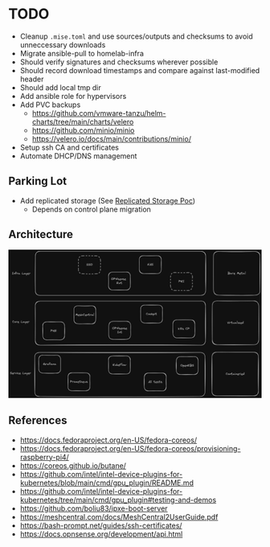 # TODO

- Cleanup `.mise.toml` and use sources/outputs and checksums to avoid unneccessary downloads
- Migrate ansible-pull to homelab-infra
- Should verify signatures and checksums wherever possible
- Should record download timestamps and compare against last-modified header
- Should add local tmp dir
- Add ansible role for hypervisors
- Add PVC backups
  - https://github.com/vmware-tanzu/helm-charts/tree/main/charts/velero
  - https://github.com/minio/minio
  - https://velero.io/docs/main/contributions/minio/
- Setup ssh CA and certificates
- Automate DHCP/DNS management

## Parking Lot

- Add replicated storage (See [Replicated Storage Poc](docs/replicated-storage-poc.md))
  - Depends on control plane migration

## Architecture

![homelab_architecture](docs/assets/homelab_high-level_architecture.png)

## References

- https://docs.fedoraproject.org/en-US/fedora-coreos/
- https://docs.fedoraproject.org/en-US/fedora-coreos/provisioning-raspberry-pi4/
- https://coreos.github.io/butane/
- https://github.com/intel/intel-device-plugins-for-kubernetes/blob/main/cmd/gpu_plugin/README.md
- https://github.com/intel/intel-device-plugins-for-kubernetes/tree/main/cmd/gpu_plugin#testing-and-demos
- https://github.com/boliu83/ipxe-boot-server
- https://meshcentral.com/docs/MeshCentral2UserGuide.pdf
- https://bash-prompt.net/guides/ssh-certificates/
- https://docs.opnsense.org/development/api.html
